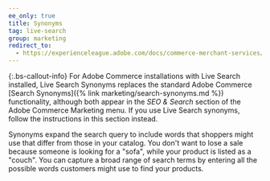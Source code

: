 ```yaml
---
ee_only: true
title: Synonyms
tag: live-search
group: marketing
redirect_to:
  - https://experienceleague.adobe.com/docs/commerce-merchant-services/live-search/live-search-admin/synonyms/synonyms.html
---
```


{:.bs-callout-info}
For Adobe Commerce installations with Live Search installed, Live Search Synonyms replaces the standard Adobe Commerce [Search Synonyms]({% link marketing/search-synonyms.md %}) functionality, although both appear in the _SEO & Search_ section of the Adobe Commerce Marketing menu. If you use Live Search synonyms, follow the instructions in this section instead.

Synonyms expand the search query to include words that shoppers might use that differ from those in your catalog. You don't want to lose a sale because someone is looking for a "sofa", while your product is listed as a "couch". You can capture a broad range of search terms by entering all the possible words customers might use to find your products.

